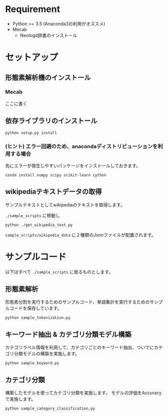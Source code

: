 # Requirement

- Python >= 3.5 (Anaconda3の利用がオススメ)
- Mecab
    - Neologd辞書のインストール

# セットアップ

## 形態素解析機のインストール

### Mecab

ここに書く

## 依存ライブラリのインストール

```
python setup.py install
```

### (ヒント) エラー回避のため、anacondaディストリビューションを利用する場合

先にエラーが発生しやすいパッケージをインストールしておきます。

```
conda install numpy scipy scikit-learn cython
```

## wikipediaテキストデータの取得

サンプルテキストとしてwikipediaのテキストを取得します。

`./sample_scripts` に移動し

```
python ./get_wikipedia_text.py
```

`sample_scripts/wikipedia_data` に２種類のJsonファイルが配置されます。


# サンプルコード

以下はすべて `./sample_scripts` に居るものとします。

## 形態素解析

形態素分割を実行するためのサンプルコード、単語集計を実行するためのサンプルコードを保存しています。

`python sample_tokenization.py`

## キーワード抽出 & カテゴリ分類モデル構築

カテゴリラベル情報を利用して、カテゴリごとのキーワード抽出、ついでにカテゴリ分類モデルの構築を実施します。

`python sample_keyword.py`

## カテゴリ分類

構築したモデルを使ってカテゴリ分類を実施します。
モデルの評価をAccuracyで実施します。

`python sample_category_classification.py`